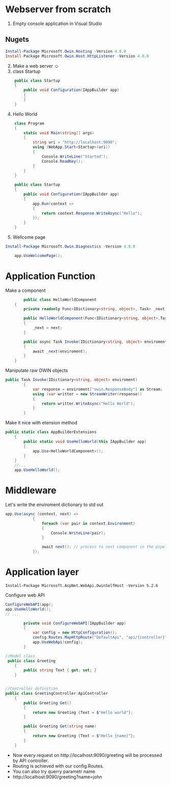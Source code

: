 # Webserver from scratch
1. Empty console application in Visual Studio
## Nugets
```Powershell
Install-Package Microsoft.Owin.Hosting -Version 4.0.0
Install-Package Microsoft.Owin.Host.HttpListener -Version 4.0.0
```
2. Make a web server ☺
3. class Startup

```cs
    public class Startup
    {
        public void Configuration(IAppBuilder app)
        {            
        }
    }
```

4. Hello World
```cs
    class Program
    {
        static void Main(string[] args)
        {
            string uri = "http://localhost:9090";
            using (WebApp.Start<Startup>(uri))
            {
                Console.WriteLine("Started");
                Console.ReadKey();
            }
        }
    }

    public class Startup
    {
        public void Configuration(IAppBuilder app)
        {
            app.Run(context =>
            {
                return context.Response.WriteAsync("Hello");
            });
        }
    }
```
5. Wellcome page
```Powershell
Install-Package Microsoft.Owin.Diagnostics -Version 4.0.0
```

```cs
    app.UseWelcomePage();
```

# Application Function
Make a component
```cs
        public class HelloWorldComponent
    {
        private readonly Func<IDictionary<string, object>, Task> _next;

        public HelloWorldComponent(Func<IDictionary<string, object>,Task> next)
        {
            _next = next;
        }

        public async Task Invoke(IDictionary<string, object> enviroment)
        {
            await _next(enviroment);
        }
    }
```
Manipulate raw OWIN objects
```cs
public Task Invoke(IDictionary<string, object> enviroment)
        {
            var response = enviroment["owin.ResponseBody"] as Stream;
            using (var writter = new StreamWriter(response))
            {
                return writter.WriteAsync("Hello World");                
            }
        }
```

Make it nice with etension method
```cs
public static class AppBuilderExtensions
    {
        public static void UseHelloWorld(this IAppBuilder app)
        {
            app.Use<HelloWorldComponent>();
        }
    }
    //...
    app.UseHelloWorld();
```

# Middleware
Let's write the enviroment dictionary to std out
```cs
app.Use(async (context, next) =>
            {
                foreach (var pair in context.Environment)
                {
                    Console.WriteLine(pair);
                }

                await next(); // process to next component in the pipeline
            });
```
# Application layer
```
Install-Package Microsoft.AspNet.WebApi.OwinSelfHost -Version 5.2.6
```
Configure web API
```cs
ConfigureWebAPI(app);            
app.UseHelloWorld();
// ...

        private void ConfigureWebAPI(IAppBuilder app)
        {
            var config = new HttpConfiguration();
            config.Routes.MapHttpRoute("DefaultApi", "api/{controller}");
            app.UseWebApi(config);
        }

//Model class
 public class Greeting
    {
        public string Text { get; set; }
    }


//Controller definition
public class GreetingController:ApiController
    {
        public Greeting Get()
        {
            return new Greeting {Text = $"Hello world"};
        }

        public Greeting Get(string name)
        {
            return new Greeting {Text = $"Hello {name}"};
        }
    }
```

* Now every request on http://localhost:9090/greeting will be processed by API controller.
* Routing is achieved with our config.Routes.
* You can also try querry parametr name
* http://localhost:9090/greeting?name=john